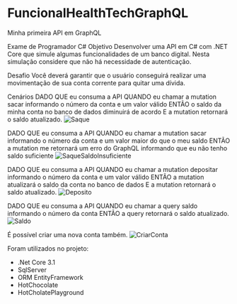 # FuncionalHealthTechGraphQL

Minha primeira API em GraphQL

Exame de Programador C#
Objetivo
Desenvolver uma API em C# com .NET Core que simule algumas funcionalidades de um banco digital. Nesta simulação considere que não há necessidade de autenticação.

Desafio
Você deverá garantir que o usuário conseguirá realizar uma movimentação de sua conta corrente para quitar uma dívida.

Cenários
DADO QUE eu consuma a API
QUANDO eu chamar a mutation sacar informando o número da conta e um valor válido
ENTÃO o saldo da minha conta no banco de dados diminuirá de acordo
E a mutation retornará o saldo atualizado.
![Saque](https://user-images.githubusercontent.com/69171098/130162995-319a5b8c-cba9-4106-bd35-5b64138a5e74.jpg)

DADO QUE eu consuma a API
QUANDO eu chamar a mutation sacar informando o número da conta e um valor maior do que o meu saldo
ENTÃO a mutation me retornará um erro do GraphQL informando que eu não tenho saldo suficiente
![SaqueSaldoInsuficiente](https://user-images.githubusercontent.com/69171098/130163024-9f5c733a-9deb-4ba7-9c8d-9ae956c654ee.jpg)

DADO QUE eu consuma a API
QUANDO eu chamar a mutation depositar informando o número da conta e um valor válido
ENTÃO a mutation atualizará o saldo da conta no banco de dados
E a mutation retornará o saldo atualizado.
![Deposito](https://user-images.githubusercontent.com/69171098/130163051-819f6303-4e46-4502-ac87-1af17a164c44.jpg)


DADO QUE eu consuma a API
QUANDO eu chamar a query saldo informando o número da conta
ENTÃO a query retornará o saldo atualizado.
![Saldo](https://user-images.githubusercontent.com/69171098/130163061-a828ec4c-a0fe-4c31-b03f-1f22ba8289c5.jpg)

É possível criar uma nova conta também.
![CriarConta](https://user-images.githubusercontent.com/69171098/130163386-c0e7b23b-0f95-4b88-9552-85c37b6d9adc.jpg)



Foram utilizados no projeto:
- .Net Core 3.1
- SqlServer
- ORM EntityFramework
- HotChocolate
- HotCholatePlayground
